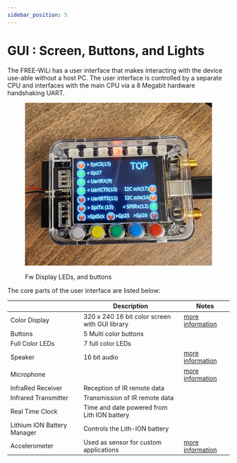 ```yaml
---
sidebar_position: 5
---
```


# GUI : Screen, Buttons, and Lights

The FREE-WiLi has a user interface that makes interacting with the device use-able without a host PC. The user interface is controlled by a separate CPU and interfaces with the main CPU via a 8 Megabit hardware handshaking UART.

<div class="text--center">

<figure>

![Fw Display LEDs, and buttons](../assets/display-led.jpg "Fw Display LEDs, and buttons")
<figcaption>Fw Display LEDs, and buttons</figcaption>
</figure>
</div>

The core parts of the user interface are listed below:

|                             	| **Description**                                	| **Notes** 	                                                                    |
|-----------------------------	|------------------------------------------------	|-------------------------------------------------------------------------          |
| Color Display               	| 320 x 240 16 bit color screen with GUI library 	| [more information](/gui-screen-buttons-and-lights/color-display-widgets)          |
| Buttons                     	| 5 Multi color buttons                          	|           	                                                                    |
| Full Color LEDs             	| 7 full color LEDs                              	|           	                                                                    |
| Speaker                     	| 16 bit audio                                   	| [more information](/gui-screen-buttons-and-lights/making-sounds)                  |
| Microphone                  	|                                                	| [more information](gui-screen-buttons-and-lights/capturing-audio-from-microphone) |
| InfraRed Receiver           	| Reception of IR remote data                    	|           	                                                                    |
| Infrared Transmitter        	| Transmission of IR remote data                 	|           	                                                                    |
| Real Time Clock             	| Time and date powered from Lith ION battery    	|           	                                                                    |
| Lithium ION Battery Manager 	| Controls the Lith-ION battery                  	|           	                                                                    |
| Accelerometer                 | Used as sensor for custom applications            | [more information](/gui-screen-buttons-and-lights/accelerometer)                  |